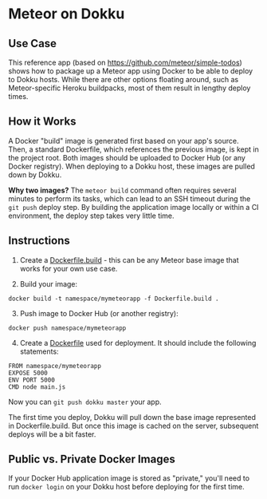 # Meteor on Dokku

## Use Case

This reference app (based on https://github.com/meteor/simple-todos) shows how to package up a Meteor app using Docker to be able to deploy to Dokku hosts. While there are other options floating around, such as Meteor-specific Heroku buildpacks, most of them result in lengthy deploy times.

## How it Works

A Docker "build" image is generated first based on your app's source. Then, a standard Dockerfile, which references the previous image, is kept in the project root. Both images should be uploaded to Docker Hub (or any Docker registry). When deploying to a Dokku host, these images are pulled down by Dokku.

**Why two images?**
The ```meteor build``` command often requires several minutes to perform its tasks, which can lead to an SSH timeout during the ```git push``` deploy step. By building the application image locally or within a CI environment, the deploy step takes very little time.

## Instructions

1. Create a [Dockerfile.build](Dockerfile.build) - this can be any Meteor base image that works for your own use case.

2. Build your image:
```
docker build -t namespace/mymeteorapp -f Dockerfile.build .
```

3. Push image to Docker Hub (or another registry):
```
docker push namespace/mymeteorapp
```

4. Create a [Dockerfile](Dockerfile) used for deployment. It should include the following statements:
```
FROM namespace/mymeteorapp
EXPOSE 5000
ENV PORT 5000
CMD node main.js
```

Now you can ```git push dokku master``` your app.

The first time you deploy, Dokku will pull down the base image represented in Dockerfile.build. But once this image is cached on the server, subsequent deploys will be a bit faster.

## Public vs. Private Docker Images

If your Docker Hub application image is stored as "private," you'll need to run ```docker login``` on your Dokku host before deploying for the first time.
